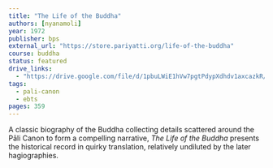 ```yaml
---
title: "The Life of the Buddha"
authors: [nyanamoli]
year: 1972
publisher: bps
external_url: "https://store.pariyatti.org/life-of-the-buddha"
course: buddha
status: featured
drive_links:
  - "https://drive.google.com/file/d/1pbuLWiE1hVw7pgtPdypXdhdv1axcazkR/view?usp=drivesdk"
tags:
  - pali-canon
  - ebts
pages: 359
---
```


A classic biography of the Buddha collecting details scattered around the Pāli Canon to form a compelling narrative, _The Life of the Buddha_ presents the historical record in quirky translation, relatively undiluted by the later hagiographies. 
